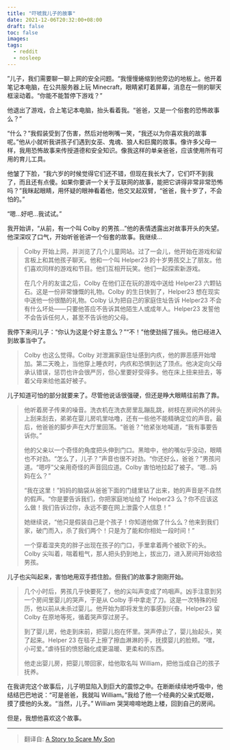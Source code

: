 ```yaml
---
title: "吓唬我儿子的故事"
date: 2021-12-06T20:32:00+08:00
draft: false
toc: false
images:
tags: 
  - reddit
  - nosleep
---
```


”儿子，我们需要聊一聊上网的安全问题。“我慢慢蜷缩到他旁边的地板上。他开着笔记本电脑，在公共服务器上玩 Minecraft，眼睛紧盯着屏幕，消息在一侧的聊天框滚动着。“你能不能暂停下游戏？”

他退出了游戏，合上笔记本电脑，抬头看着我。“爸爸，又是一个俗套的恐怖故事么？”

“什么？”我假装受到了伤害，然后对他咧嘴一笑，“我还以为你喜欢我的故事呢。”他从小就听我讲孩子们遇到女巫、鬼魂、狼人和巨魔的故事。像许多父母一样，我用恐怖故事来传授道德和安全知识。像我这样的单亲爸爸，应该使用所有可用的育儿工具。

他皱了下脸，“我六岁的时候觉得它们还不错，但现在我长大了，它们吓不到我了，而且还有点傻。如果你要讲一个关于互联网的故事，能把它讲得非常非常恐怖吗？”我眯起眼睛，用怀疑的眼神看着他，他交叉起双臂，“爸爸，我十岁了，不会怕的。”

“嗯…好吧…我试试。”

我开始讲，“从前，有一个叫 Colby 的男孩…”他的表情透露出对故事开头的失望。他深深叹了口气，开始听爸爸讲一个俗套的故事。我继续...

> Colby 开始上网，并浏览了几个儿童网站。过了一会儿，他开始在游戏和留言板上和其他孩子聊天。他和一个叫 Helper23 的十岁男孩交上了朋友。他们喜欢同样的游戏和节目。他们互相开玩笑。他们一起探索新游戏。
>
> 在几个月的友谊之后，Colby 在他们正在玩的游戏中送给 Helper23 六颗钻石。这是一份非常慷慨的礼物。Colby 的生日快到了，Helper23 想在现实中送他一份很酷的礼物。Colby 认为把自己的家庭住址告诉 Helper23 不会有什么坏处——只要他答应不告诉其他陌生人或成年人。Helper23 发誓他不会告诉任何人，甚至不告诉他的父母。

我停下来问儿子：“你认为这是个好主意么？”“不！”他使劲摇了摇头。他已经进入到故事当中了。

> Colby 也这么觉得。Colby 对泄漏家庭住址感到内疚，他的罪恶感开始增加。第二天晚上，当他穿上睡衣时，内疚和恐惧到达了顶点。他决定向父母承认错误，惩罚也许会很严厉，但心里要好受得多。他在床上扭来扭去，等着父母来给他盖好被子。

儿子知道可怕的部分就要来了。尽管他说话很强硬，但还是睁大眼睛往前靠了靠。

> 他听着房子传来的噪音。洗衣机在洗衣房里乱蹦乱跳，树枝在房间外的砖头上刮来刮去，弟弟在婴儿房叽里咕噜，还有一些他不能精确定位的声音。最后，他爸爸的脚步声在大厅里回荡。“爸爸？”他紧张地喊道，“我有事要告诉你。”
>
> 他的父亲以一个奇怪的角度把头伸到门口。黑暗中，他的嘴似乎没动，眼睛也不对劲。“怎么了，儿子？”声音也很不对劲。“你还好么，爸爸？”男孩问道。“嗯哼”父亲用奇怪的声音回应道。Colby 害怕地拉起了被子。“嗯...妈妈在么？”
>
> “我在这里！”妈妈的脑袋从爸爸下面的门缝里钻了出来，她的声音是不自然的假声。“你是要告诉我们，你把家庭地址给了 Helper23 么？你不应该这么做！我们告诉过你，永远不要在网上泄露个人信息！”
>
> 她继续说，“他只是假装自己是个孩子！你知道他做了什么么？他来到我们家，破门而入，杀了我们两个！只是为了能和你相处一段时间！”
>
> 一个穿着湿夹克的胖子出现在孩子的门口，手里拿着两个被砍下的头。Colby 尖叫着，喘着粗气，那人把头扔到地上，拔出刀，进入房间开始收拾男孩。

儿子也尖叫起来，害怕地用双手捂住脸。但我们的故事才刚刚开始。

> 几个小时后，男孩几乎快要死了，他的尖叫声变成了呜咽声。凶手注意到另一个房间里婴儿的哭声，于是从 Colby 手中拿走了刀。这是一次特殊的经历，他以前从未杀过婴儿。他开始为即将发生的事感到兴奋。Helper23 留 Colby 在原地等死，循着哭声穿过房子。
>
> 到了婴儿房，他走到床前，把婴儿抱在怀里。哭声停止了，婴儿抬起头，笑了起来。Helper 23 在毯子上擦了擦血淋淋的手，抚摸婴儿的脸颊。“嘿，小可爱。”虐待狂的愤怒融化成更温暖、更柔和的东西。
>
> 他走出婴儿房，把婴儿带回家，给他取名叫 William，把他当成自己的孩子抚养。

在我讲完这个故事后，儿子明显陷入到巨大的震惊之中。在断断续续地呼吸中，他结结巴巴地说：“可是爸爸，我就叫 William。”我给了他一个经典的父亲式眨眼，摸了摸他的头发。“当然，儿子。” William 哭哭啼啼地跑上楼，回到自己的房间。

但是，我想他喜欢这个故事。

------

> 翻译自: [A Story to Scare My Son](https://www.reddit.com/r/nosleep/comments/2igaa9/a_story_to_scare_my_son/)
